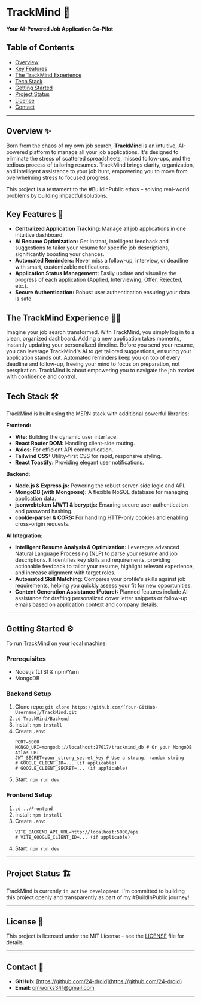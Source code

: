 # TrackMind 🚀
**Your AI-Powered Job Application Co-Pilot**


## Table of Contents
- [Overview](#overview)
- [Key Features](#key-features)
- [The TrackMind Experience](#the-trackmind-experience)
- [Tech Stack](#tech-stack)
- [Getting Started](#getting-started)
- [Project Status](#project-status)
- [License](#license)
- [Contact](#contact)

---

## Overview ✨
Born from the chaos of my own job search, **TrackMind** is an intuitive, AI-powered platform to manage all your job applications. It's designed to eliminate the stress of scattered spreadsheets, missed follow-ups, and the tedious process of tailoring resumes. TrackMind brings clarity, organization, and intelligent assistance to your job hunt, empowering you to move from overwhelming stress to focused progress.

This project is a testament to the #BuildInPublic ethos – solving real-world problems by building impactful solutions.

## Key Features 🎯
* **Centralized Application Tracking:** Manage all job applications in one intuitive dashboard.
* **AI Resume Optimization:** Get instant, intelligent feedback and suggestions to tailor your resume for specific job descriptions, significantly boosting your chances.
* **Automated Reminders:** Never miss a follow-up, interview, or deadline with smart, customizable notifications.
* **Application Status Management:** Easily update and visualize the progress of each application (Applied, Interviewing, Offer, Rejected, etc.).
* **Secure Authentication:** Robust user authentication ensuring your data is safe.

## The TrackMind Experience 🚶‍♀️
Imagine your job search transformed. With TrackMind, you simply log in to a clean, organized dashboard. Adding a new application takes moments, instantly updating your personalized timeline. Before you send your resume, you can leverage TrackMind's AI to get tailored suggestions, ensuring your application stands out. Automated reminders keep you on top of every deadline and follow-up, freeing your mind to focus on preparation, not perspiration. TrackMind is about empowering you to navigate the job market with confidence and control.

## Tech Stack 🛠️
TrackMind is built using the MERN stack with additional powerful libraries:

**Frontend:**
* **Vite:** Building the dynamic user interface.
* **React Router DOM:** Handling client-side routing.
* **Axios:** For efficient API communication.
* **Tailwind CSS:** Utility-first CSS for rapid, responsive styling.
* **React Toastify:** Providing elegant user notifications.

**Backend:**
* **Node.js & Express.js:** Powering the robust server-side logic and API.
* **MongoDB (with Mongoose):** A flexible NoSQL database for managing application data.
* **jsonwebtoken (JWT) & bcryptjs:** Ensuring secure user authentication and password hashing.
* **cookie-parser & CORS:** For handling HTTP-only cookies and enabling cross-origin requests.

**AI Integration:**
* **Intelligent Resume Analysis & Optimization:** Leverages advanced Natural Language Processing (NLP) to parse your resume and job descriptions. It identifies key skills and requirements, providing actionable feedback to tailor your resume, highlight relevant experience, and increase alignment with target roles.
* **Automated Skill Matching:** Compares your profile's skills against job requirements, helping you quickly assess your fit for new opportunities.
* **Content Generation Assistance (Future):** Planned features include AI assistance for drafting personalized cover letter snippets or follow-up emails based on application context and company details.

---

## Getting Started ⚙️

To run TrackMind on your local machine:

### Prerequisites
* Node.js (LTS) & npm/Yarn
* MongoDB

### Backend Setup
1.  Clone repo: `git clone https://github.com/[Your-GitHub-Username]/TrackMind.git`
2.  `cd TrackMind/Backend`
3.  Install: `npm install`
4.  Create `.env`:
    ```env
    PORT=5000
    MONGO_URI=mongodb://localhost:27017/trackmind_db # Or your MongoDB Atlas URI
    JWT_SECRET=your_strong_secret_key # Use a strong, random string
    # GOOGLE_CLIENT_ID=... (if applicable)
    # GOOGLE_CLIENT_SECRET=... (if applicable)
    ```
5.  Start: `npm run dev`

### Frontend Setup
1.  `cd ../Frontend`
2.  Install: `npm install`
3.  Create `.env`:
    ```env
    VITE_BACKEND_API_URL=http://localhost:5000/api
    # VITE_GOOGLE_CLIENT_ID=... (if applicable)
    ```
4.  Start: `npm run dev`

---

## Project Status 🏗️
TrackMind is currently `in active development`. I'm committed to building this project openly and transparently as part of my #BuildInPublic journey!

---

## License 📄
This project is licensed under the MIT License - see the [LICENSE](LICENSE) file for details.

---

## Contact 👋
* **GitHub:** [https://github.com/24-droid](https://github.com/24-droid)
* **Email:** [omworks341@gmail.com](mailto:omworks341@gmail.com)

---
